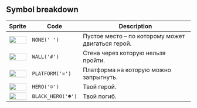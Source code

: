 <meta charset="UTF-8">

## Symbol breakdown
| Sprite | Code | Description |
| -------- | -------- | -------- |
|<img src="/codenjoy-contest/resources/startandjump/sprite/none.png" style="height:100%;" /> | `NONE(' ')` | Пустое место – по которому может двигаться герой. | 
|<img src="/codenjoy-contest/resources/startandjump/sprite/wall.png" style="height:100%;" /> | `WALL('#')` | Стена через которую нельзя пройти. | 
|<img src="/codenjoy-contest/resources/startandjump/sprite/platform.png" style="height:100%;" /> | `PLATFORM('=')` | Платформа на которую можно запрыгнуть. | 
|<img src="/codenjoy-contest/resources/startandjump/sprite/hero.png" style="height:100%;" /> | `HERO('☺')` | Твой герой. | 
|<img src="/codenjoy-contest/resources/startandjump/sprite/black_hero.png" style="height:100%;" /> | `BLACK_HERO('☻')` | Твой погиб. | 

